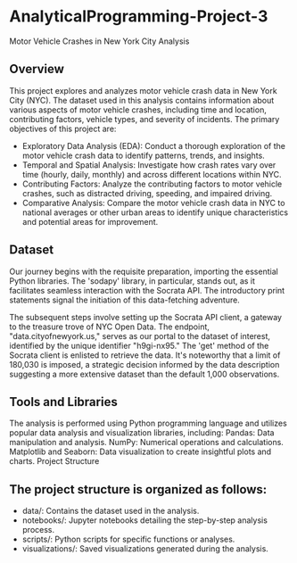 # AnalyticalProgramming-Project-3
Motor Vehicle Crashes in New York City Analysis

## Overview
This project explores and analyzes motor vehicle crash data in New York City (NYC). The dataset used in this analysis contains information about various aspects of motor vehicle crashes, including time and location, contributing factors, vehicle types, and severity of incidents.
The primary objectives of this project are:

* Exploratory Data Analysis (EDA): Conduct a thorough exploration of the motor vehicle crash data to identify patterns, trends, and insights.
*  Temporal and Spatial Analysis: Investigate how crash rates vary over time (hourly, daily, monthly) and across different locations within NYC.
* Contributing Factors: Analyze the contributing factors to motor vehicle crashes, such as distracted driving, speeding, and impaired driving.
* Comparative Analysis: Compare the motor vehicle crash data in NYC to national averages or other urban areas to identify unique characteristics and potential areas for improvement.

## Dataset
Our journey begins with the requisite preparation, importing the essential Python libraries. The 'sodapy' library, in particular, stands out, as it facilitates seamless interaction with the Socrata API. The introductory print statements signal the initiation of this data-fetching adventure.

The subsequent steps involve setting up the Socrata API client, a gateway to the treasure trove of NYC Open Data. The endpoint, "data.cityofnewyork.us," serves as our portal to the dataset of interest, identified by the unique identifier "h9gi-nx95." The 'get' method of the Socrata client is enlisted to retrieve the data. It's noteworthy that a limit of 180,030 is imposed, a strategic decision informed by the data description suggesting a more extensive dataset than the default 1,000 observations.

## Tools and Libraries
The analysis is performed using Python programming language and utilizes popular data analysis and visualization libraries, including:
Pandas: Data manipulation and analysis.
NumPy: Numerical operations and calculations.
Matplotlib and Seaborn: Data visualization to create insightful plots and charts.
Project Structure

## The project structure is organized as follows:
* data/: Contains the dataset used in the analysis.
* notebooks/: Jupyter notebooks detailing the step-by-step analysis process.
* scripts/: Python scripts for specific functions or analyses.
* visualizations/: Saved visualizations generated during the analysis.
